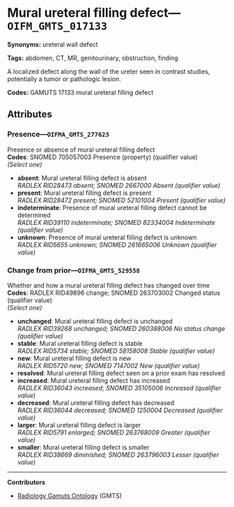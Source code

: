 # Mural ureteral filling defect—`OIFM_GMTS_017133`

**Synonyms:** ureteral wall defect

**Tags:** abdomen, CT, MR, genitourinary, obstruction, finding

A localized defect along the wall of the ureter seen in contrast studies, potentially a tumor or pathologic lesion.

**Codes:** GAMUTS 17133 mural ureteral filling defect

## Attributes

### Presence—`OIFMA_GMTS_277623`

Presence or absence of mural ureteral filling defect  
**Codes**: SNOMED 705057003 Presence (property) (qualifier value)  
*(Select one)*

- **absent**: Mural ureteral filling defect is absent  
_RADLEX RID28473 absent; SNOMED 2667000 Absent (qualifier value)_
- **present**: Mural ureteral filling defect is present  
_RADLEX RID28472 present; SNOMED 52101004 Present (qualifier value)_
- **indeterminate**: Presence of mural ureteral filling defect cannot be determined  
_RADLEX RID39110 indeterminate; SNOMED 82334004 Indeterminate (qualifier value)_
- **unknown**: Presence of mural ureteral filling defect is unknown  
_RADLEX RID5655 unknown; SNOMED 261665006 Unknown (qualifier value)_

### Change from prior—`OIFMA_GMTS_529558`

Whether and how a mural ureteral filling defect has changed over time  
**Codes**: RADLEX RID49896 change; SNOMED 263703002 Changed status (qualifier value)  
*(Select one)*

- **unchanged**: Mural ureteral filling defect is unchanged  
_RADLEX RID39268 unchanged; SNOMED 260388006 No status change (qualifier value)_
- **stable**: Mural ureteral filling defect is stable  
_RADLEX RID5734 stable; SNOMED 58158008 Stable (qualifier value)_
- **new**: Mural ureteral filling defect is new  
_RADLEX RID5720 new; SNOMED 7147002 New (qualifier value)_
- **resolved**: Mural ureteral filling defect seen on a prior exam has resolved  
- **increased**: Mural ureteral filling defect has increased  
_RADLEX RID36043 increased; SNOMED 35105006 Increased (qualifier value)_
- **decreased**: Mural ureteral filling defect has decreased  
_RADLEX RID36044 decreased; SNOMED 1250004 Decreased (qualifier value)_
- **larger**: Mural ureteral filling defect is larger  
_RADLEX RID5791 enlarged; SNOMED 263768009 Greater (qualifier value)_
- **smaller**: Mural ureteral filling defect is smaller  
_RADLEX RID38669 diminished; SNOMED 263796003 Lesser (qualifier value)_

---

**Contributors**

- [Radiology Gamuts Ontology](https://gamuts.net/) (GMTS)